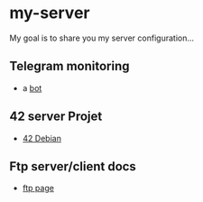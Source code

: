 # my-server

My goal is to share you my server configuration...

## Telegram monitoring

* a [bot](https://github.com/theo-grivel/telegram-monitoring)

## 42 server Projet

* [42 Debian](https://github.com/theo-grivel/42-born2beroot)

## Ftp server/client docs

* [ftp page](ftp/ftp_documentation.md)
